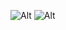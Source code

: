 ![Alt](https://p1-kimg.kwai.net/kimg/EKzM1y8qmgEKAnMzEg1waG90by1vdmVyc2VhGoQBdXBpYy8yMDIzLzA0LzMwLzE5L0JNakF5TXpBME16QXhPVE0wTkRaZk1UVXdNREF4TURNME1ETTNNREV4WHpFMU1ERXdNamd4TURNek16QTFNbDh5WHpNPV9vZmZuX0JjZjIyZTJhMzU2ZDJkOWMyYmVlMjUxZGVjMGIyNGM1MS53ZWJw.webp)
![Alt](encrypted-tbn0.gstatic.com/images?q=tbn:ANd9GcQyklvBn1BnisTL6AlP4Pa8fh0HzgagOL6wtw&s)
